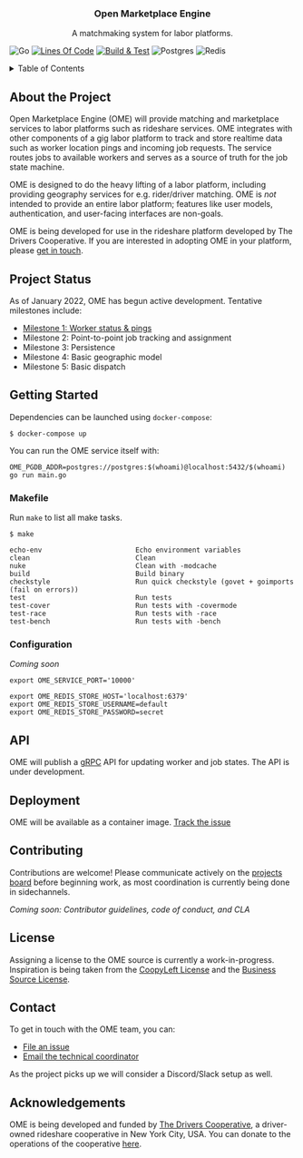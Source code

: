 <div id="top"></div>

<h3 align="center">Open Marketplace Engine</h3>

<p align="center">
  A matchmaking system for labor platforms.
</p>

![Go](https://img.shields.io/badge/go-%2300ADD8.svg?style=for-the-badge&logo=go&logoColor=white)
[![Lines Of Code](https://tokei.rs/b1/github/openmarketplaceengine/openmarketplaceengine?category=code)](https://github.com/openmarketplaceengine/openmarketplaceengine)
[![Build & Test](https://github.com/openmarketplaceengine/openmarketplaceengine/actions/workflows/build-test.yml/badge.svg)](https://github.com/openmarketplaceengine/openmarketplaceengine/actions/workflows/build-test.yml)
![Postgres](https://img.shields.io/badge/postgres-%23316192.svg?style=for-the-badge&logo=postgresql&logoColor=white)
![Redis](https://img.shields.io/badge/redis-%23DD0031.svg?style=for-the-badge&logo=redis&logoColor=white)

<!-- TABLE OF CONTENTS -->
<details>
  <summary>Table of Contents</summary>
  <ol>
    <li><a href="#about-the-project">About The Project</a></li>
    <li><a href="#project-status">Project Status</a></li>
    <li><a href="#getting-started">Getting Started</a></li>
    <li><a href="#api">API</a></li>
    <li><a href="#deployment">Deployment</a></li>
    <li><a href="#contributing">Contributing</a></li>
    <li><a href="#license">License</a></li>
    <li><a href="#contact">Contact</a></li>
    <li><a href="#acknowledgements">Acknowledgments</a></li>
  </ol>
</details>

<!-- ABOUT THE PROJECT -->

## About the Project

Open Marketplace Engine (OME) will provide matching and marketplace services to labor platforms such as rideshare services. OME integrates with other components of a gig labor platform to track and store realtime data such as worker location pings and incoming job requests. The service routes jobs to available workers and serves as a source of truth for the job state machine.

OME is designed to do the heavy lifting of a labor platform, including providing geography services for e.g. rider/driver matching. OME is _not_ intended to provide an entire labor platform; features like user models, authentication, and user-facing interfaces are non-goals.

OME is being developed for use in the rideshare platform developed by The Drivers Cooperative. If you are interested in adopting OME in your platform, please [get in touch](mailto:jason@drivers.coop).


## Project Status

As of January 2022, OME has begun active development. Tentative milestones include:

- [Milestone 1: Worker status & pings](https://github.com/orgs/openmarketplaceengine/projects/1/views/1?layout=board)
- Milestone 2: Point-to-point job tracking and assignment
- Milestone 3: Persistence
- Milestone 4: Basic geographic model
- Milestone 5: Basic dispatch


## Getting Started

Dependencies can be launched using `docker-compose`:

```shell
$ docker-compose up
```

You can run the OME service itself with:
```shell
OME_PGDB_ADDR=postgres://postgres:$(whoami)@localhost:5432/$(whoami) go run main.go
```

### Makefile

Run `make` to list all make tasks.

```shell
$ make

echo-env                       Echo environment variables
clean                          Clean
nuke                           Clean with -modcache
build                          Build binary
checkstyle                     Run quick checkstyle (govet + goimports (fail on errors))
test                           Run tests
test-cover                     Run tests with -covermode
test-race                      Run tests with -race
test-bench                     Run tests with -bench
```

### Configuration

_Coming soon_

```shell
export OME_SERVICE_PORT='10000'

export OME_REDIS_STORE_HOST='localhost:6379'
export OME_REDIS_STORE_USERNAME=default
export OME_REDIS_STORE_PASSWORD=secret
```


## API

OME will publish a [gRPC](https://grpc.io/) API for updating worker and job states. The API is under development.


## Deployment

OME will be available as a container image. [Track the issue](https://github.com/openmarketplaceengine/openmarketplaceengine/issues/4)


## Contributing

Contributions are welcome! Please communicate actively on the [projects board](https://github.com/orgs/openmarketplaceengine/projects?type=beta) before beginning work, as most coordination is currently being done in sidechannels.

_Coming soon: Contributor guidelines, code of conduct, and CLA_


## License

Assigning a license to the OME source is currently a work-in-progress. Inspiration is being taken from the [CoopyLeft License](https://wiki.coopcycle.org/en:license) and the [Business Source License](https://mariadb.com/bsl11/).


## Contact

To get in touch with the OME team, you can:

- [File an issue](https://github.com/openmarketplaceengine/openmarketplaceengine/issues/new)
- [Email the technical coordinator](mailto:jason@drivers.coop)

As the project picks up we will consider a Discord/Slack setup as well.


## Acknowledgements

OME is being developed and funded by [The Drivers Cooperative](https://drivers.coop), a driver-owned rideshare cooperative in New York City, USA. You can donate to the operations of the cooperative [here](https://ioby.org/project/system-change-rideshare-platform-economy).
